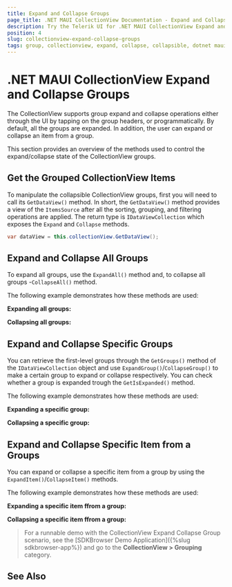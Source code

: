 ```yaml
---
title: Expand and Collapse Groups
page_title: .NET MAUI CollectionView Documentation - Expand and Collapse Groups
description: Try the Telerik UI for .NET MAUI CollectionView Expand and Collapse group operations.
position: 4
slug: collectionview-expand-collapse-groups
tags: group, collectionview, expand, collapse, collapsible, dotnet maui, maui
---
```


# .NET MAUI CollectionView Expand and Collapse Groups

The CollectionView supports group expand and collapse operations either through the UI by tapping on the group headers, or programmatically. By default, all the groups are expanded. In addition, the user can expand or collapse an item from a group. 

This section provides an overview of the methods used to control the expand/collapse state of the CollectionView groups.

## Get the Grouped CollectionView Items

To manipulate the collapsible CollectionView groups, first you will need to call its `GetDataView()` method. In short, the `GetDataView()` method provides a view of the `ItemsSource` after all the sorting, grouping, and filtering operations are applied. The return type is `IDataViewCollection` which exposes the `Expand` and `Collapse` methods.

```C#
var dataView = this.collectionView.GetDataView();
```

## Expand and Collapse All Groups

To expand all groups, use the `ExpandAll()` method and, to collapse all groups -`CollapseAll()` method.

The following example demonstrates how these methods are used:

**Expanding all groups:**

<snippet id='collectionview-expandall' />

**Collapsing all groups:**

<snippet id='collectionview-collapseall' />

## Expand and Collapse Specific Groups

You can retrieve the first-level groups through the `GetGroups()` method of the `IDataViewCollection` object and use `ExpandGroup()`/`CollapseGroup()` to make a certain group to expand or collapse respectively. You can check whether a group is expanded trough the `GetIsExpanded()` method.

The following example demonstrates how these methods are used:

**Expanding a specific group:**

<snippet id='collectionview-expandgroup' />

**Collapsing a specific group:**

<snippet id='collectionview-collapsegroup' />

## Expand and Collapse Specific Item from a Groups

You can expand or collapse a specific item from a group by using the `ExpandItem()`/`CollapseItem()` methods.

The following example demonstrates how these methods are used:

**Expanding a specific item ffrom a group:**

<snippet id='collectionview-expanditem' />

**Collapsing a specific item ffrom a group:**

<snippet id='collectionview-collapseitem' />

> For a runnable demo with the CollectionView Expand Collapse Group scenario, see the [SDKBrowser Demo Application]({%slug sdkbrowser-app%}) and go to the **CollectionView > Grouping** category.

## See Also


